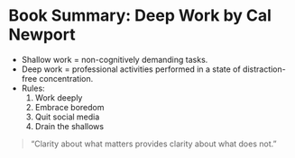 # Book Summary: Deep Work by Cal Newport

- Shallow work = non-cognitively demanding tasks.
- Deep work = professional activities performed in a state of distraction-free concentration.
- Rules:
  1. Work deeply
  2. Embrace boredom
  3. Quit social media
  4. Drain the shallows

> “Clarity about what matters provides clarity about what does not.”  

